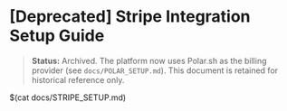 # [Deprecated] Stripe Integration Setup Guide

> **Status:** Archived. The platform now uses Polar.sh as the billing provider (see `docs/POLAR_SETUP.md`). This document is retained for historical reference only.

$(cat docs/STRIPE_SETUP.md)

